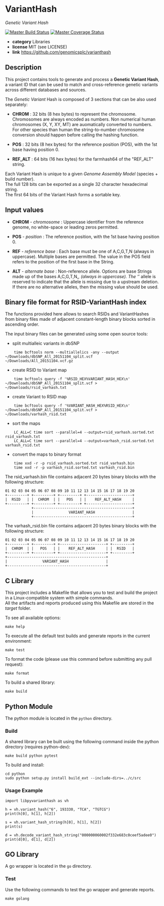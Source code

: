 # VariantHash

*Genetic Variant Hash*

[![Master Build Status](https://secure.travis-ci.org/genomicsplc/varianthash.png?branch=master)](https://travis-ci.org/genomicsplc/varianthash?branch=master)
[![Master Coverage Status](https://coveralls.io/repos/genomicsplc/varianthash/badge.svg?branch=master&service=github)](https://coveralls.io/github/genomicsplc/varianthash?branch=master)

* **category**    Libraries
* **license**     MIT (see LICENSE)
* **link**        https://github.com/genomicsplc/varianthash


## Description

This project contains tools to generate and process a **Genetic Variant Hash**,
a variant ID that can be used to match and cross-reference genetic variants across different databases and sources.

The *Genetic Variant* Hash is composed of 3 sections that can be also used separately:

* **CHROM**   : 32 bits (8 hex bytes) to represent the chromosome.
                Chromosomes are always encoded as numbers.
                Non numerical human chromosomes (X, Y, XY, MT) are auomatically converted to numbers.
                For other species than human the string-to-number chromosome conversion should happen before calling the hashing function.

* **POS**     : 32 bits (8 hex bytes) for the reference position (POS), with the 1st base having position 0.

* **REF_ALT** : 64 bits (16 hex bytes) for the farmhash64 of the "REF_ALT" string.

Each Variant Hash is unique to a given *Genome Assembly Model* (species + build number).  
The full 128 bits can be exported as a single 32 character hexadecimal string.  
The first 64 bits of the Variant Hash forms a sortable key.


## Input values

* **CHROM** - *chromosome*     : Uppercase identifier from the reference genome, no white-space or leading zeros permitted.

* **POS**   - *position*       : The reference position, with the 1st base having position 0.

* **REF**   - *reference base* : Each base must be one of A,C,G,T,N (always in uppercase). Multiple bases are permitted.
                                 The value in the POS field refers to the position of the first base in the String.

* **ALT**   - *alternate base* : Non-reference allele.
                                 Options are base Strings made up of the bases A,C,G,T,N,*,  (always in uppercase).
                                 The ‘*’ allele is reserved to indicate that the allele is missing due to a upstream deletion.
                                 If there are no alternative alleles, then the missing value should be used.

## Binary file format for RSID-VariantHash index

The functions provided here allows to search RSIDs and VariantHashes from binary files
made of adjacent constant-length binary blocks sorted in ascending order.

The input binary files can be generated using some open source tools:

* split multialleic variants in dbSNP

```
    time bcftools norm --multiallelics -any --output ~/Downloads/dbSNP_All_20151104_split.vcf ~/Downloads/All_20151104.vcf.gz
```

* create RSID to Variant map

```
    time bcftools query -f '%RSID_HEX%VARIANT_HASH_HEX\n' ~/Downloads/dbSNP_All_20151104_split.vcf > ~/Downloads/rsid_varhash.txt
```

* create Variant to RSID map

```
    time bcftools query -f '%VARIANT_HASH_HEX%RSID_HEX\n' ~/Downloads/dbSNP_All_20151104_split.vcf > ~/Downloads/varhash_rsid.txt
```

* sort the maps

```
    LC_ALL=C time sort --parallel=4 --output=rsid_varhash.sorted.txt rsid_varhash.txt
    LC_ALL=C time sort --parallel=4 --output=varhash_rsid.sorted.txt varhash_rsid.txt
```

* convert the maps to binary format

```
    time xxd -r -p rsid_varhash.sorted.txt rsid_varhash.bin
    time xxd -r -p varhash_rsid.sorted.txt varhash_rsid.bin
```


The rsid_varhash.bin file contains adjacent 20 bytes binary blocks
with the following structure:

    01 02 03 04 05 06 07 08 09 10 11 12 13 14 15 16 17 18 19 20
    +---------+ +---------+ +---------+ +---------------------+
    |  RSID   | |  CHROM  | |   POS   | |    REF_ALT_HASH     |
    +---------+ +---------+ +---------+ +---------------------+
                +---------------------------------------------+
                |                VARIANT_HASH                 |
                +---------------------------------------------+


The varhash_rsid.bin file contains adjacent 20 bytes binary blocks
with the following structure:

    01 02 03 04 05 06 07 08 09 10 11 12 13 14 15 16 17 18 19 20
    +---------+ +---------+ +---------------------+ +---------+
    |  CHROM  | |   POS   | |    REF_ALT_HASH     | |  RSID   |
    +---------+ +---------+ +---------------------+ +---------+
    +---------------------------------------------+
    |                VARIANT_HASH                 |
    +---------------------------------------------+


 
## C Library

This project includes a Makefile that allows you to test and build the project in a Linux-compatible system with simple commands.  
All the artifacts and reports produced using this Makefile are stored in the *target* folder.  

To see all available options:
```
make help
```

To execute all the default test builds and generate reports in the current environment:
```
make test
```

To format the code (please use this command before submitting any pull request):
```
make format
```

To build a shared library:
```
make build
```


## Python Module

The python module is located in the ```python``` directory.

### Build

A shared library can be built using the following command inside the python directory (requires python-dev):

```
make build python pytest
```

To build and install:

```
cd python
sudo python setup.py install build_ext --include-dirs=../c/src
```

### Usage Example

```
import libpyvarianthash as vh

h = vh.variant_hash("6", 193330, "TCA", "TGTCG")
print(h[0], h[1], h[2])

s = vh.variant_hash_string(h[0], h[1], h[2])
print(s)

d = vh.decode_variant_hash_string("000000060002f332e683c0ceef5adee0")
print(d[0], d[1], d[2])
```


## GO Library

A go wrapper is located in the ```go``` directory.

### Test

Use the following commands to test the go wrapper and generate reports.

```
make golang
```
